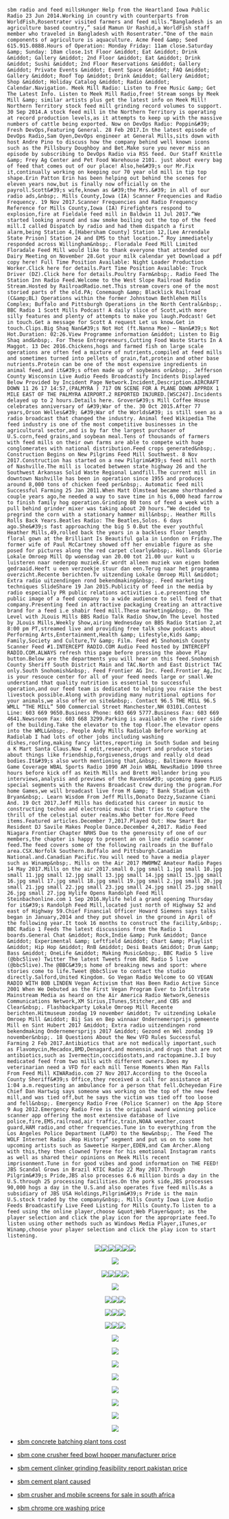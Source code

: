 
```
sbm radio and feed millsHunger Help from the Heartland Iowa Public Radio 23 Jun 2014.Working in country with counterparts from WorldFish,Rosentrater visited farmers and feed mills.“Bangladesh is an agriculture based country,” said Mamun Ur Rashid,a WorldFish staff member who traveled in Bangladesh with Rosentrater.“One of the main components of agriculture is aquaculture. Acme Feed &amp; Seed 615.915.0888.Hours of Operation: Monday Friday: 11am close.Saturday &amp; Sunday: 10am close.1st Floor &middot; Eat &middot; Drink &middot; Gallery &middot; 2nd Floor &middot; Eat &middot; Drink &middot; Sushi &middot; 2nd Floor Reservations &middot; Gallery &middot; Private Events &middot; Event Space &middot; FAQ &middot; Gallery &middot; Roof Top &middot; Drink &middot; Gallery &middot; Shop &middot; Holiday Catalog &middot; Radio &middot; Calendar.Navigation. Meek Mill Radio: Listen to Free Music &amp; Get The Latest Info. Listen to Meek Mill Radio,free! Stream songs by Meek Mill &amp; similar artists plus get the latest info on Meek Mill! Northern Territory stock feed mill grinding record volumes to support. 30 Sep 2014.A stock feed mill in the Northern Territory is operating at record production levels,as it attempts to keep up with the massive numbers of cattle being exported. Now on DevOps Radio: Poppin&#39; Fresh DevOps,Featuring General. 28 Feb 2017.In the latest episode of DevOps Radio,Sam Oyen,DevOps engineer at General Mills,sits down with host Andre Pino to discuss how the company behind well known icons such as the Pillsbury Doughboy and Bet.Make sure you never miss an episode by subscribing to DevOps Radio via RSS feed. Our Staff Knittle &amp; Frey Ag Center and Pet Food Warehouse 2101. just about every bag of feed that comes out of our place! Also,he&#39;s our Mr.Fix it,continually working on keeping our 70 year old mill in tip top shape.Erin Patton Erin has been helping out behind the scenes for eleven years now,but is finally now officially on the payroll.Scott&#39;s wife,known as &#39;the Mrs.&#39; in all of our radio ads,&nbsp;. Mills County,Iowa (IA) Scanner Frequencies and Radio Frequency. 19 Nov 2017.Scanner Frequencies and Radio Frequency Reference for Mills County,Iowa (IA) Firefighters respond to explosion,fire at Fieldale feed mill in Baldwin 11 Jul 2017.“We started looking around and saw smoke boiling out the top of the feed mill.I called Dispatch by radio and had them dispatch a first alarm,being Station 4,[Habersham County] Station 12,[Lee Arrendale State Prison] Station 24 and EMS to that location.” Roy immediately responded across Willingham&nbsp;. Floradale Feed Mill Limited Floradale Feed Mill would like to thank everyone that attended our Dairy Meeting on November 28.Got your milk calendar yet Download a pdf copy here! Full Time Position Available: Night Loader Production Worker.Click here for details.Part Time Position Available: Truck Driver (DZ).Click here for details.Poultry Farm&nbsp;. Radio Feed The Station Inn Radio Feed.Welcome to the West Slope Railroad Radio Stream.Hosted by RailroadRadio.net.This stream covers one of the most storied parts of the old.PA; Conemaugh &amp; Blacklick Railroad (C&amp;BL) Operations within the former Johnstown Bethlehem Mills Complex; Buffalo and Pittsburgh Operations in the North Central&nbsp;. BBC Radio 1 Scott Mills Podcast! A daily slice of Scott,with more silly features and plenty of attempts to make you laugh.Podcast! Get in touch.Get a message for Scott A request Let us know.Get in touch.Clips.Big Shaq Nan&#39;s Not Hot (ft.Nanna Moe) — Nan&#39;s Not Hot.Duration: 02:26.View Programme information &middot; Listen to Big Shaq and&nbsp;. For These Entrepreneurs,Cutting Food Waste Starts In A Maggot. 13 Dec 2016.Chickens,hogs and farmed fish on large scale operations are often fed a mixture of nutrients,compiled at feed mills and sometimes turned into pellets of grain,fat,protein and other base nutrients.Protein can be one of the most expensive ingredients in animal feed,and it&#39;s often made up of soybeans or&nbsp;. Jefferson County Wisconsin Live Audio Feeds Broadcastify Incidents Displayed Below Provided by Incident Page Network.Incident,Description.AIRCRAFT DOWN 11 26 17 14:57,(PALMYRA ) 717 ON SCENE FOR A PLANE DOWN APPROX 1 MILE EAST OF THE PALMYRA AIRPORT.2 REPORTED INJURED.[WSC247].Incidents delayed up to 2 hours.Details here. Grover&#39;s Mill Coffee House celebrates anniversary of &#39;War of the. 30 Oct 2015.After 77 years,Orson Welles&#39; &#39;War of the Worlds&#39; is still seen as a radio broadcast that changed the industry. Animal feed Wikipedia The feed industry is one of the most competitive businesses in the agricultural sector,and is by far the largest purchaser of U.S.corn,feed grains,and soybean meal.Tens of thousands of farmers with feed mills on their own farms are able to compete with huge conglomerates with national distribution.Feed crops generated&nbsp;. Construction Begins on New Pilgrims Feed Mill Southwest. 8 Nov 2017.Construction has started on a new Pilgrim&#39;s feed mill north of Nashville.The mill is located between state highway 26 and the Southwest Arkansas Solid Waste Regional Landfill.The current mill in downtown Nashville has been in operation since 1955 and produces around 8,000 tons of chicken feed per&nbsp;. Automatic feed mill Successful Farming 25 Jan 2011.When Matt Olmstead became shorthanded a couple years ago,he needed a way to save time in his 6,000 head farrow to finish family hog operation.Grinding 80 tons of feed a week with a pull behind grinder mixer was taking about 20 hours.“We decided to pregrind the corn with a stationary hammer mill&nbsp;. Heather Mills Rolls Back Years.Beatles Radio: The Beatles,Solos. 6 days ago.She&#39;s fast approaching the big 5 0.But the ever youthful Heather Mills,49,rolled back the years in a backless floor length floral gown at the Brilliant Is Beautiful gala in London on Friday.The former wife of Paul McCartney showed off her enviable figure as she posed for pictures along the red carpet clearly&nbsp;. Hollands Glorie Lokale Omroep Mill Op woensdag van 20.00 tot 21.00 uur kunt u luisteren naar nederpop muziek.Er wordt alleen muziek van eigen bodem gedraaid.Heeft u een verzoekje stuur dan een.Terug naar het programma overzicht.Recente berichten.Tv uitzending Lokale Omroep Mill &middot; Extra radio uitzendingen rond bekendmaking&nbsp;. Feed marketing techniques SlideShare 19 Jan 2015.Publicity of feed in the media by radio especially PR public relations activities i.e.presenting the public image of a feed company to a wide audience to sell feed of that company.Presenting feed in attractive packaging Creating an attractive brand for a feed i.e shabir feed mill.These marketing&nbsp;. On The Level with JLouis Mills BBS Radio Talk Radio Show,On The Level hosted by JLouis Mills,Weekly Show,airing Wednesday on BBS Radio Station 2,at 8:00 pm PT,streamed live and providing free talk show podcasts about Performing Arts,Entertainment,Health &amp; Lifestyle,Kids &amp; Family,Society and Culture,TV &amp; Film. Feed #1 Snohomish County Scanner Feed #1.INTERCEPT RADIO.COM Audio Feed hosted by INTERCEPT RADIO.COM.ALWAYS refresh this page before pressing the above Play button.Below are the departments you will hear on this feed.Snohomish County Sheriff South District Main and TAC.North and East District TAC only.South Snohomish&nbsp;. Feed Frontier AG Inc. Feed.Frontier Ag,Inc is your resouce center for all of your feed needs large or small.We understand that quality nutrition is essential to successful operation,and our feed team is dedicated to helping you raise the best livestock possible.Along with providing many nutritional options for your animals,we also offer on site&nbsp;. Contact 96.5 THE MILL 96.5 WMLL “THE MILL” 500 Commercial Street Manchester,NH 03101.Contest Line: 603 669 9650.Business Phone: 603 669 5777.Business Fax: 603 669 4641.Newsroom Fax: 603 668 3299.Parking is available on the river side of the building.Take the elevator to the top floor.The elevator opens into the WMLL&nbsp;. People Andy Mills Radiolab Before working at Radiolab I had lots of other jobs including washing dishes,roofing,making fancy lattes,reporting in South Sudan and being a K Mart Santa Claus.Now I edit,research,report and produce stories about things like friendship,forgiveness,drugs and really old dead bodies.It&#39;s also worth mentioning that,&nbsp;. Baltimore Ravens Game Coverage WBAL Sports Radio 1090 AM Join WBAL NewsRadio 1090 three hours before kick off as Keith Mills and Brett Hollander bring you interviews,analysis and previews of the Ravens&#39; upcoming game PLUS special segments with the Ravens Broadcast Crew during the program.For home Games,we will broadcast live from M &amp; T Bank Stadium with Bryan&nbsp;. Learn Wisdom From Jeff Mills,Donato Dozzy,Suzanne Ciani And. 19 Oct 2017.Jeff Mills has dedicated his career in music to constructing techno and electronic music that tries to capture the thrill of the celestial outer realms.Who better for.More Feed items.Featured articles.December 7,2017.Played Out: How Smart Bar Resident DJ Savile Makes People Dance.December 4,2017. Radio Feed Niagara Frontier Chapter NRHS Due to the generosity of one of our members,the chapter is happy to present an on line radio scanner feed.The feed covers some of the following railroads in the Buffalo area.CSX.Norfolk Southern.Buffalo and Pittsburgh.Canadian National.and.Canadian Pacific.You will need to have a media player such as Winamp&nbsp;. Mills on the Air 2017 MW0MWZ Amateur Radio Pages 14 May 2017.Mills on the air 2017.small 0.jpg small 1.jpg small 10.jpg small 11.jpg small 12.jpg small 13.jpg small 14.jpg small 15.jpg small 16.jpg small 17.jpg small 18.jpg small 19.jpg small 2.jpg small 20.jpg small 21.jpg small 22.jpg small 23.jpg small 24.jpg small 25.jpg small 26.jpg small 27.jpg Hylife Opens Randolph Feed Mill Steinbachonline.com 1 Sep 2016.Hylife held a grand opening Thursday for it&#39;s Randolph Feed Mill,located just north of Highway 52 and east of Highway 59.Chief Financial Officer Howard Siemens says talks began in January,2014 and they put shovel in the ground in April of the following year.It took 16 months to construct the facility,&nbsp;. BBC Radio 1 Feeds The latest discussions from the Radio 1 boards.General Chat &middot; Rock,Indie &amp; Punk &middot; Dance &middot; Experimental &amp; Leftfield &middot; Chart &amp; Playlist &middot; Hip Hop &middot; RnB &middot; Desi Beats &middot; Drum &amp; Bass &middot; OneLife &middot; Making Music&nbsp;. BBC Radio 5 live (@bbc5live) Twitter The latest Tweets from BBC Radio 5 live (@bbc5live).The @BBC&#39;s home of breaking news and sport: where stories come to life.Tweet @bbc5live to contact the studio directly.Salford,United Kingdom. Go Vegan Radio Welcome to GO VEGAN RADIO WITH BOB LINDEN Vegan Activism that Has Been Radio Active Since 2001 When We Debuted as the First Vegan Program Ever to Infiltrate Mainstream Media as heard on the Air America Radio Network,Genesis Communications Network,XM Sirius,ITunes,Stitcher,and CBS and Clear&nbsp;. Flashbackparty Lokale Omroep Mill Recente berichten.Hitmuseum zondag 19 november &middot; Tv uitzending Lokale Omroep Mill &middot; Bij Sas en Bep winnaar Ondernemersprijs gemeente Mill en Sint Hubert 2017 &middot; Extra radio uitzendingen rond bekendmaking Ondernemersprijs 2017 &middot; Gezond en Wel zondag 19 november&nbsp;. 18 Questions About the New VFD Rules Successful Farming 2 Feb 2017.Antibiotics that are not medically important,such as Flavomycin,Mecadox,BMD,Denagard,and monensin,and drugs that are not antibiotics,such as Ivermectin,coccidiostats,and ractopamine.3.I buy medicated feed from two mills with different owners.Does my veterinarian need a VFD for each mill Tense Moments When Man Falls From Feed Mill KIWARadio.com 27 Nov 2017.According to the Osceola County Sheriff&#39;s Office,they received a call for assistance at 1:04 a.m.requesting an ambulance for a person that fell.Ocheyedan Fire Chief Dan Hartwig says someone was working on the top of the new feed mill,and was tied off,but he says the victim was tied off too loose and fell&nbsp;. Emergency Radio Free (Police Scanner) on the App Store 9 Aug 2012.Emergency Radio Free is the original award winning police scanner app offering the most extensive database of live police,fire,EMS,railroad,air traffic,train,NOAA weather,coast guard,HAM radio,and other frequencies.Tune in to everything from the Los Angeles Police Department (LAPD) to the New&nbsp;. The Feed The WOLF Internet Radio .Hop History” segment and put us on to some hot upcoming artists such as Saweetie Harper,EDEN,and Cam Archer.Along with this,they then clowned Tyrese for his emotional Instagram rants as well as shared their opinions on Meek Mills recent imprisonment.Tune in for good vibes and good information on THE FEED! JBS Scandal Grows in Brazil KTIC Radio 22 May 2017.Through Pilgrim&#39;s Pride,JBS also processes 6.6 million birds a day in the U.S.through 25 processing facilities.On the pork side,JBS processes 90,000 hogs a day in the U.S.and also operates five feed mills.As a subsidiary of JBS USA Holdings,Pilgrim&#39;s Pride is the main U.S.stock traded by the company&nbsp;. Mills County Iowa Live Audio Feeds Broadcastify Live Feed Listing for Mills County.To listen to a feed using the online player,choose &quot;Web Player&quot; as the player selection and click the play icon for the appropriate feed.To listen using other methods such as Windows Media Player,iTunes,or Winamp,choose your player selection and click the play icon to start listening. 
```

<div align="center">
  
<a rel="nofollow" href="https://m.shibang-china.com?f=github&k=sbm+radio+and+feed+mills"><img src="https://static.shibang-china.com/en/l.png"></a><img src="https://static.shibang-china.com/en/hw.png"><a rel="nofollow" href="https://m.shibang-china.com/product/?f=github&k=sbm+radio+and+feed+mills"><img src="https://static.shibang-china.com/en/p.png"></a><a rel="nofollow" href="https://m.shibang-china.com/cases/?f=github&k=sbm+radio+and+feed+mills"><img src="https://static.shibang-china.com/en/c.png"></a><a rel="nofollow" href="https://m.shibang-china.com/news/?f=github&k=sbm+radio+and+feed+mills"><img src="https://static.shibang-china.com/en/n.png"></a><a rel="nofollow" href="https://m.shibang-china.com?f=github&k=sbm+radio+and+feed+mills"><img src="https://static.shibang-china.com/en/m.png"></a>

<a rel="nofollow" href="https://m.shibang-china.com/product/?f=github&k=sbm+radio+and+feed+mills"><img src="https://static.shibang-china.com/en/b.jpg"></a>
  
<a rel="nofollow" href="https://m.shibang-china.com/solution-aggregate.html?f=github&k=sbm+radio+and+feed+mills"><img src="https://static.shibang-china.com/en/a.jpg"></a><a rel="nofollow" href="https://m.shibang-china.com/solution-mine.html?f=github&k=sbm+radio+and+feed+mills"><img src="https://static.shibang-china.com/en/m.jpg"></a><a rel="nofollow" href="https://m.shibang-china.com/solution-mill.html?f=github&k=sbm+radio+and+feed+mills"><img src="https://static.shibang-china.com/en/g.jpg"></a><a rel="nofollow" href="https://m.shibang-china.com/solution-epc.html?f=github&k=sbm+radio+and+feed+mills"><img src="https://static.shibang-china.com/en/e.jpg"></a>

<a rel="nofollow" href="https://m.shibang-china.com/product/?f=github&k=sbm+radio+and+feed+mills"><img src="https://static.shibang-china.com/en/a-p.png"></a>

<a rel="nofollow" href="https://m.shibang-china.com/product/crusher/c6x.html?f=github&k=sbm+radio+and+feed+mills"><img src="https://static.shibang-china.com/en/j.jpg"></a><a rel="nofollow" href="https://m.shibang-china.com/product/crusher/ci5x.html?f=github&k=sbm+radio+and+feed+mills"><img src="https://static.shibang-china.com/en/i.jpg"></a><a rel="nofollow" href="https://m.shibang-china.com/product/crusher/hst.html?f=github&k=sbm+radio+and+feed+mills"><img src="https://static.shibang-china.com/en/c.jpg"></a>

<a rel="nofollow" href="https://m.shibang-china.com/product/mill/mtw.html?f=github&k=sbm+radio+and+feed+mills"><img src="https://static.shibang-china.com/en/mtw.jpg"></a><a rel="nofollow" href="https://m.shibang-china.com/product/mill/scm.html?f=github&k=sbm+radio+and+feed+mills"><img src="https://static.shibang-china.com/en/scm.jpg"></a><a rel="nofollow" href="https://m.shibang-china.com/product/mill/lm.html?f=github&k=sbm+radio+and+feed+mills"><img src="https://static.shibang-china.com/en/lm.jpg"></a>

<a rel="nofollow" href="https://m.shibang-china.com/product/sand/vsi6x.html?f=github&k=sbm+radio+and+feed+mills"><img src="https://static.shibang-china.com/en/6x.jpg"></a><a rel="nofollow" href="https://m.shibang-china.com/product/sand/vu.html?f=github&k=sbm+radio+and+feed+mills"><img src="https://static.shibang-china.com/en/vu.jpg"></a><a rel="nofollow" href="https://m.shibang-china.com/product/mobile/klun.html?f=github&k=sbm+radio+and+feed+mills"><img src="https://static.shibang-china.com/en/k.jpg"></a>

<a rel="nofollow" href="https://m.shibang-china.com/cases/?f=github&k=sbm+radio+and+feed+mills"><img src="https://static.shibang-china.com/en/case.png"></a>

<a rel="nofollow" href="https://m.shibang-china.com/cases/aggregate/202.html?f=github&k=sbm+radio+and+feed+mills"><img src="https://static.shibang-china.com/en/c-1.jpg"></a>

<a rel="nofollow" href="https://m.shibang-china.com/cases/aggregate/203.html?f=github&k=sbm+radio+and+feed+mills"><img src="https://static.shibang-china.com/en/c-2.jpg"></a>

<a rel="nofollow" href="https://m.shibang-china.com/cases/mill/123.html?f=github&k=sbm+radio+and+feed+mills"><img src="https://static.shibang-china.com/en/c-3.jpg"></a>

<a rel="nofollow" href="https://m.shibang-china.com/contact_us.html?f=github&k=sbm+radio+and+feed+mills"><img src="https://static.shibang-china.com/en/contact.png"></a>

<a rel="nofollow" href="https://swt.shibang-china.com/?f=github&k=sbm+radio+and+feed+mills"><img src="https://static.shibang-china.com/en/chat.png"></a>

<a rel="nofollow" href="https://whatsapp.shibangsoft.com/WhatsApp.php?f=github&k=sbm+radio+and+feed+mills"><img src="https://static.shibang-china.com/en/whatsapp.png"></a>

<a rel="nofollow" href="https://m.shibang-china.com/?f=github&k=sbm+radio+and+feed+mills"><img src="https://static.shibang-china.com/en/website.png"></a>

</div>


* [sbm concrete batching plant tons cost](sbm%20concrete%20batching%20plant%20tons%20cost.md)

* [sbm cone crusher feed bowl hopper manufacturer price](sbm%20cone%20crusher%20feed%20bowl%20hopper%20manufacturer%20price.md)

* [sbm cement clinker grinding feasibility report pakistan price](sbm%20cement%20clinker%20grinding%20feasibility%20report%20pakistan%20price.md)

* [sbm cement plant caused](sbm%20cement%20plant%20caused.md)

* [sbm crusher and mobile screens for sale in south africa](sbm%20crusher%20and%20mobile%20screens%20for%20sale%20in%20south%20africa.md)

* [sbm chrome ore washing price](sbm%20chrome%20ore%20washing%20price.md)